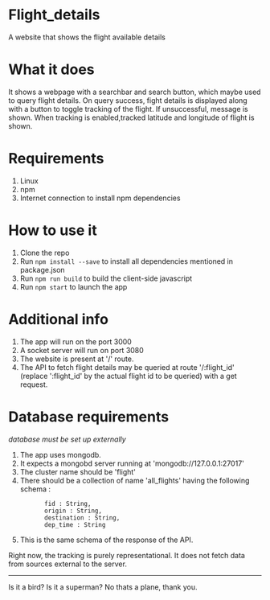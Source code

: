 # Flight_details
A website that shows the flight available details

# What it does
It shows a webpage with a searchbar and search button, which maybe used to query flight details.
On query success, fight details is displayed along with a button to toggle tracking of the flight. If unsuccessful, message is shown.
When tracking is enabled,tracked latitude and longitude of flight is shown.

# Requirements
1. Linux
2. npm
3. Internet connection to install npm dependencies

# How to use it
1. Clone the repo
2. Run `npm install --save` to install all dependencies mentioned in package.json
3. Run `npm run build` to build the client-side javascript
4. Run `npm start` to launch the app

# Additional info
1. The app will run on the port 3000
2. A socket server will run on port 3080
3. The website is present at '/' route.
4. The API to fetch flight details may be queried at route '/:flight_id' (replace ':flight_id' by the actual flight id to be queried) with a get request.

# Database requirements
*database must be set up externally*
1. The app uses mongodb.
2. It expects a mongobd server running at 'mongodb://127.0.0.1:27017'
3. The cluster name should be 'flight'
4. There should be a collection of name 'all_flights' having the following schema :
```
          fid : String,
          origin : String,
          destination : String,
          dep_time : String
```
5. This is the same schema of the response of the API.

Right now, the tracking is purely representational. It does not fetch data from sources external to the server.

***

Is it a bird? Is it a superman? No thats a plane, thank you.
